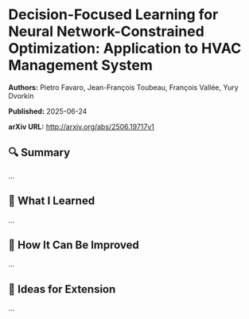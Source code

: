 # Decision-Focused Learning for Neural Network-Constrained Optimization: Application to HVAC Management System
**Authors:** Pietro Favaro, Jean-François Toubeau, François Vallée, Yury Dvorkin

**Published:** 2025-06-24

**arXiv URL:** http://arxiv.org/abs/2506.19717v1

## 🔍 Summary

...

## 🧠 What I Learned

...

## 🔬 How It Can Be Improved

...

## 🧪 Ideas for Extension

...
